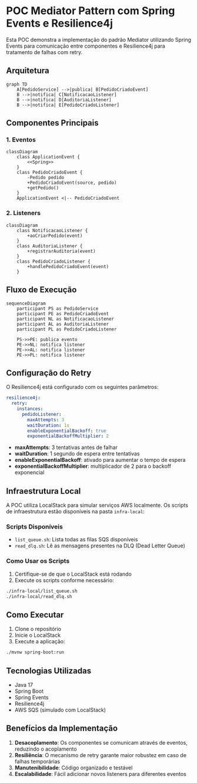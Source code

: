 # POC Mediator Pattern com Spring Events e Resilience4j

Esta POC demonstra a implementação do padrão Mediator utilizando Spring Events para comunicação entre componentes e Resilience4j para tratamento de falhas com retry.

## Arquitetura

```mermaid
graph TD
    A[PedidoService] -->|publica| B[PedidoCriadoEvent]
    B -->|notifica| C[NotificacaoListener]
    B -->|notifica| D[AuditoriaListener]
    B -->|notifica| E[PedidoCriadoListener]
```

## Componentes Principais

### 1. Eventos
```mermaid
classDiagram
    class ApplicationEvent {
        <<Spring>>
    }
    class PedidoCriadoEvent {
        -Pedido pedido
        +PedidoCriadoEvent(source, pedido)
        +getPedido()
    }
    ApplicationEvent <|-- PedidoCriadoEvent
```

### 2. Listeners
```mermaid
classDiagram
    class NotificacaoListener {
        +aoCriarPedido(event)
    }
    class AuditoriaListener {
        +registrarAuditoria(event)
    }
    class PedidoCriadoListener {
        +handlePedidoCriadoEvent(event)
    }
```

## Fluxo de Execução

```mermaid
sequenceDiagram
    participant PS as PedidoService
    participant PE as PedidoCriadoEvent
    participant NL as NotificacaoListener
    participant AL as AuditoriaListener
    participant PL as PedidoCriadoListener

    PS->>PE: publica evento
    PE->>NL: notifica listener
    PE->>AL: notifica listener
    PE->>PL: notifica listener
```

## Configuração do Retry

O Resilience4j está configurado com os seguintes parâmetros:

```yaml
resilience4j:
  retry:
    instances:
      pedidoListener:
        maxAttempts: 3
        waitDuration: 1s
        enableExponentialBackoff: true
        exponentialBackoffMultiplier: 2
```

- **maxAttempts**: 3 tentativas antes de falhar
- **waitDuration**: 1 segundo de espera entre tentativas
- **enableExponentialBackoff**: ativado para aumentar o tempo de espera
- **exponentialBackoffMultiplier**: multiplicador de 2 para o backoff exponencial

## Infraestrutura Local

A POC utiliza LocalStack para simular serviços AWS localmente. Os scripts de infraestrutura estão disponíveis na pasta `infra-local`:

### Scripts Disponíveis

- `list_queue.sh`: Lista todas as filas SQS disponíveis
- `read_dlq.sh`: Lê as mensagens presentes na DLQ (Dead Letter Queue)

### Como Usar os Scripts

1. Certifique-se de que o LocalStack está rodando
2. Execute os scripts conforme necessário:
```bash
./infra-local/list_queue.sh
./infra-local/read_dlq.sh
```

## Como Executar

1. Clone o repositório
2. Inicie o LocalStack
3. Execute a aplicação:
```bash
./mvnw spring-boot:run
```

## Tecnologias Utilizadas

- Java 17
- Spring Boot
- Spring Events
- Resilience4j
- AWS SQS (simulado com LocalStack)

## Benefícios da Implementação

1. **Desacoplamento**: Os componentes se comunicam através de eventos, reduzindo o acoplamento
2. **Resiliência**: O mecanismo de retry garante maior robustez em caso de falhas temporárias
3. **Manutenibilidade**: Código organizado e testável
4. **Escalabilidade**: Fácil adicionar novos listeners para diferentes eventos 